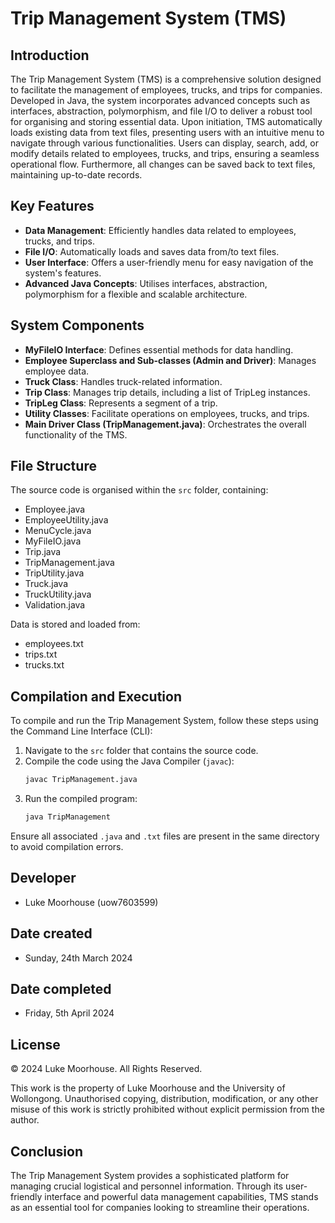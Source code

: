 # Trip Management System (TMS)

## Introduction
The Trip Management System (TMS) is a comprehensive solution designed to facilitate the management of employees, trucks, and trips for companies. Developed in Java, the system incorporates advanced concepts such as interfaces, abstraction, polymorphism, and file I/O to deliver a robust tool for organising and storing essential data. Upon initiation, TMS automatically loads existing data from text files, presenting users with an intuitive menu to navigate through various functionalities. Users can display, search, add, or modify details related to employees, trucks, and trips, ensuring a seamless operational flow. Furthermore, all changes can be saved back to text files, maintaining up-to-date records.

## Key Features
- **Data Management**: Efficiently handles data related to employees, trucks, and trips.
- **File I/O**: Automatically loads and saves data from/to text files.
- **User Interface**: Offers a user-friendly menu for easy navigation of the system's features.
- **Advanced Java Concepts**: Utilises interfaces, abstraction, polymorphism for a flexible and scalable architecture.

## System Components
- **MyFileIO Interface**: Defines essential methods for data handling.
- **Employee Superclass and Sub-classes (Admin and Driver)**: Manages employee data.
- **Truck Class**: Handles truck-related information.
- **Trip Class**: Manages trip details, including a list of TripLeg instances.
- **TripLeg Class**: Represents a segment of a trip.
- **Utility Classes**: Facilitate operations on employees, trucks, and trips.
- **Main Driver Class (TripManagement.java)**: Orchestrates the overall functionality of the TMS.

## File Structure
The source code is organised within the `src` folder, containing:

- Employee.java
- EmployeeUtility.java
- MenuCycle.java
- MyFileIO.java
- Trip.java
- TripManagement.java
- TripUtility.java
- Truck.java
- TruckUtility.java
- Validation.java

Data is stored and loaded from:

- employees.txt
- trips.txt
- trucks.txt

## Compilation and Execution
To compile and run the Trip Management System, follow these steps using the Command Line Interface (CLI):

1. Navigate to the `src` folder that contains the source code.
2. Compile the code using the Java Compiler (`javac`):
   ```bash
   javac TripManagement.java
   ```
3. Run the compiled program:
   ```bash
   java TripManagement
   ```

Ensure all associated `.java` and `.txt` files are present in the same directory to avoid compilation errors.

## Developer
- Luke Moorhouse (uow7603599)

## Date created
- Sunday, 24th March 2024

## Date completed
- Friday, 5th April 2024

## License

© 2024 Luke Moorhouse. All Rights Reserved.

This work is the property of Luke Moorhouse and the University of Wollongong. Unauthorised copying, distribution, modification, or any other misuse of this work is strictly prohibited without explicit permission from the author.



## Conclusion
The Trip Management System provides a sophisticated platform for managing crucial logistical and personnel information. Through its user-friendly interface and powerful data management capabilities, TMS stands as an essential tool for companies looking to streamline their operations.